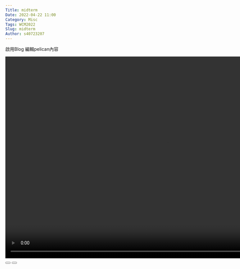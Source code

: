 ```yaml
---
Title: midterm
Date: 2022-04-22 11:00
Category: Misc
Tags: WCM2022
Slug: midterm
Author: s40723207
---
```


<link rel="stylesheet" type="text/css" href="./../cmsimde/static/winkPlayer.css" />

<script type="text/javascript" src="./../cmsimde/static/winkPlayer.js"></script>

啟用Blog
編輯pelican內容

<script>
var winkVideo-midterm = { dataVersion: 1, frameRate: 10, buttonFrameLength: 5, buttonFrameOffset: 2, frameStops: { }, };
</script>
</p>
<!-- 接下來將 mp4 檔案從 downloads 目錄取出 -->

<div class="winkVideoContainerClass"><video autoplay="autoplay" class="winkVideoClass" controls="controls" data-dirname="./../cmsimde/static" data-varname="winkVideo-midterm" height="630" muted="true" width="1008">
<source src="./../downloads/blog/winkVideo-midterm" type="video/mp4"/></video>
<div class="winkVideoOverlayClass"></div>
<div class="winkVideoControlBarClass"><button class="winkVideoControlBarPlayButtonClass"></button> <button class="winkVideoControlBarPauseButtonClass"></button>
<div class="winkVideoControlBarProgressLeftClass"></div>
<div class="winkVideoControlBarProgressEmptyMiddleClass"></div>
<div class="winkVideoControlBarProgressRightClass"></div>
<div class="winkVideoControlBarProgressFilledMiddleClass"></div>
<div class="winkVideoControlBarProgressThumbClass"></div>
</div>
<div class="winkVideoPlayOverlayClass"></div>
</div>

